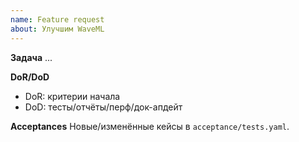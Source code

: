 ```yaml
---
name: Feature request
about: Улучшим WaveML
---
```


**Задача**
...

**DoR/DoD**
- DoR: критерии начала
- DoD: тесты/отчёты/перф/док-апдейт

**Acceptances**
Новые/изменённые кейсы в `acceptance/tests.yaml`.
